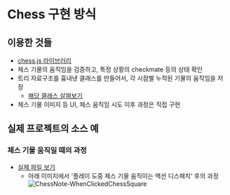 # Chess 구현 방식

## 이용한 것들
- [chess.js 라이브러리](https://github.com/jhlywa/chess.js/blob/master/README.md)
 - 체스 기물의 움직임을 검증하고, 특정 상황의 checkmate 등의 상태 확인
- 트리 자료구조를 흉내낸 클래스를 만들어서, 각 시점별 누적된 기물의 움직임을 저장
  - [해당 클래스 살펴보기](https://github.com/ghtea/chess-note/blob/master/src/store/types/others/ChessMoveTree.ts) 
- 체스 기물 이미지 등 UI, 체스 움직임 시도 이후 과정은 직접 구현

## 실제 프로젝트의 소스 예
### 체스 기물 움직일 때의 과정
- [실제 파일 보기](https://github.com/ghtea/chess-note/blob/master/src/store/sagas/quiz/moveWhilePlayingQuiz/index.ts)
  - 아래 이미지에서 '플레이 도중 체스 기물 움직이는 액션 디스패치' 후의 과정   
![ChessNote-WhenClickedChessSquare](https://user-images.githubusercontent.com/47841931/120081456-c2598080-c0f8-11eb-9103-4c8eb1fafa8a.png)

